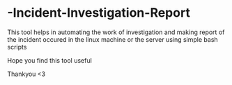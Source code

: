 # -Incident-Investigation-Report
This tool  helps in automating  the work of investigation and making  report of the incident occured in the linux machine or the server using simple bash scripts

Hope you find this tool useful 

Thankyou <3
